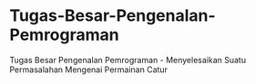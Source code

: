 # Tugas-Besar-Pengenalan-Pemrograman
Tugas Besar Pengenalan Pemrograman - Menyelesaikan Suatu Permasalahan Mengenai Permainan Catur

